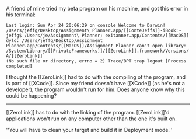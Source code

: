 

A friend of mine tried my beta program on his machine, and got this error in his terminal:

<code>Last login: Sun Apr 24 20:06:29 on console
Welcome to Darwin!
/Users/jeffg/Desktop/Assignment\ Planner.app/[[ConteJeffs]]-iBook:~ jeffg$ /Users/je/Assignment\ Planner; exitanner.app/Contents/[[MacOS]] 
dyld: /Users/jeffg/Desktop/Assignment Planner.app/Contents/[[MacOS]]/Assignment Planner can't open library: /System/Library/[[PrivateFrameworks]]/[[ZeroLink]].framework/Versions/A/[[ZeroLink]]  (No such file or directory, errno = 2)
Trace/BPT trap
logout
[Process completed]</code>

I thought the [[ZeroLink]] had to do with the compiling of the program, and is part of [[XCode]].  Since my friend doesn't have [[XCode]] (as he's not a developer), the program wouldn't run for him.  Does anyone know why this could be happening?

----

[[ZeroLink]] has to do with the linking of the program. [[ZeroLink]]'d applications won't run on any computer other than the one it's built on.

''You will have to clean your target and build it in Deployment mode.''